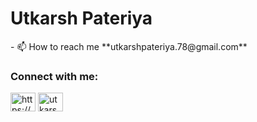 <h1>Utkarsh Pateriya</h1>
- 📫 How to reach me **utkarshpateriya.78@gmail.com**

<h3 align="left">Connect with me:</h3>
<p align="left">
<a href="https://linkedin.com/in/https://www.linkedin.com/in/utkarsh-pateriya-b4103a14b/" target="blank"><img align="center" src="https://raw.githubusercontent.com/rahuldkjain/github-profile-readme-generator/master/src/images/icons/Social/linked-in-alt.svg" alt="https://www.linkedin.com/in/utkarsh-pateriya-b4103a14b/" height="30" width="40" /></a>
<a href="https://instagram.com/utkarsh29_" target="blank"><img align="center" src="https://raw.githubusercontent.com/rahuldkjain/github-profile-readme-generator/master/src/images/icons/Social/instagram.svg" alt="utkarsh29_" height="30" width="40" /></a>
</p>
